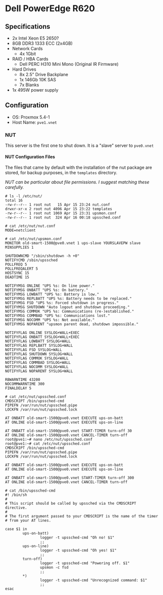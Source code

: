 # Dell PowerEdge R620
## Specifications
- 2x Intel Xeon E5 2650?
- 8GB DDR3 1333 ECC (2x4GB)
- Network Cards
  - 4x 1Gbit
- RAID / HBA Cards
  - Dell PERC H310 Mini Mono (Original IR Firmware)
- Hard Drives
  - 8x 2.5" Drive Backplane
  - 1x 146Gb 10K SAS
  - 7x Blanks
- 1x 495W power supply
## Configuration
- OS: Proxmox 5.4-1
- Host Name: `pve1.vnet`
### NUT
This server is the first one to shut down. It is a "slave" server to `pve0.vnet`
#### NUT Configuration Files
The files that came by default with the installation of the nut package are stored, for backup purposes, in the `templates` directory.

*NUT can be particular about file permissions. I suggest matching these carefully.*
```
# ls -l /etc/nut/
total 16
-rw-r--r-- 1 root nut   15 Apr 15 23:24 nut.conf
drwxr-xr-x 2 root nut 4096 Apr 15 23:22 templates
-rw-r--r-- 1 root nut 1069 Apr 15 23:31 upsmon.conf
-rw-r--r-- 1 root nut  324 Apr 16 00:18 upssched.conf
```
```
# cat /etc/nut/nut.conf
MODE=netclient
```
```
# cat /etc/nut/upsmon.conf
MONITOR old-smart-1500@pve0.vnet 1 ups-slave YOURSLAVEPW slave
MINSUPPLIES 1

SHUTDOWNCMD "/sbin/shutdown -h +0"
NOTIFYCMD /sbin/upssched
POLLFREQ 5
POLLFREQALERT 5
HOSTSYNC 15
DEADTIME 15

NOTIFYMSG ONLINE "UPS %s: On line power."
NOTIFYMSG ONBATT "UPS %s: On battery."
NOTIFYMSG LOWBATT "UPS %s: Battery is low."
NOTIFYMSG REPLBATT "UPS %s: Battery needs to be replaced."
NOTIFYMSG FSD "UPS %s: Forced shutdown in progress."
NOTIFYMSG SHUTDOWN "Auto logout and shutdown proceeding."
NOTIFYMSG COMMOK "UPS %s: Communications (re-)established."
NOTIFYMSG COMMBAD "UPS %s: Communications lost."
NOTIFYMSG NOCOMM "UPS %s: Not available."
NOTIFYMSG NOPARENT "upsmon parent dead, shutdown impossible."

NOTIFYFLAG ONLINE SYSLOG+WALL+EXEC
NOTIFYFLAG ONBATT SYSLOG+WALL+EXEC
NOTIFYFLAG LOWBATT SYSLOG+WALL
NOTIFYFLAG REPLBATT SYSLOG+WALL
NOTIFYFLAG FSD SYSLOG+WALL
NOTIFYFLAG SHUTDOWN SYSLOG+WALL
NOTIFYFLAG COMMOK SYSLOG+WALL
NOTIFYFLAG COMMBAD SYSLOG+WALL
NOTIFYFLAG NOCOMM SYSLOG+WALL
NOTIFYFLAG NOPARENT SYSLOG+WALL

RBWARNTIME 43200
NOCOMMWARNTIME 300
FINALDELAY 5
```
```
# cat /etc/nut/upssched.conf
CMDSCRIPT /bin/upssched-cmd
PIPEFN /var/run/nut/upssched.pipe
LOCKFN /var/run/nut/upssched.lock

AT ONBATT old-smart-1500@pve0.vnet EXECUTE ups-on-batt
AT ONLINE old-smart-1500@pve0.vnet EXECUTE ups-on-line

AT ONBATT old-smart-1500@pve0.vnet START-TIMER turn-off 30
AT ONLINE old-smart-1500@pve0.vnet CANCEL-TIMER turn-off
root@pve1:~# nano /etc/nut/upssched.conf
root@pve1:~# cat /etc/nut/upssched.conf
CMDSCRIPT /bin/upssched-cmd
PIPEFN /var/run/nut/upssched.pipe
LOCKFN /var/run/nut/upssched.lock

AT ONBATT old-smart-1500@pve0.vnet EXECUTE ups-on-batt
AT ONLINE old-smart-1500@pve0.vnet EXECUTE ups-on-line

AT ONBATT old-smart-1500@pve0.vnet START-TIMER turn-off 300
AT ONLINE old-smart-1500@pve0.vnet CANCEL-TIMER turn-off
```
```
# cat /bin/upssched-cmd
#! /bin/sh
#
# This script should be called by upssched via the CMDSCRIPT directive.
#
# The first argument passed to your CMDSCRIPT is the name of the timer
# from your AT lines.

case $1 in
        ups-on-batt)
                logger -t upssched-cmd "Oh no! $1"
                ;;
        ups-on-line)
                logger -t upssched-cmd "Oh yes! $1"
                ;;
        turn-off)
                logger -t upssched-cmd "Powering off. $1"
                upsmon -c fsd
                ;;
        *)
                logger -t upssched-cmd "Unrecognized command: $1"
                ;;
esac
```

